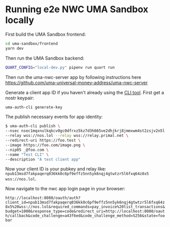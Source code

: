 # Running e2e NWC UMA Sandbox locally

First build the UMA Sandbox frontend:

```bash
cd uma-sandbox/frontend
yarn dev
```

Then run the UMA Sandbox backend:

```bash
QUART_CONFIG="local-dev.py" pipenv run quart run
```

Then run the uma-nwc-server app by following instructions here https://github.com/uma-universal-money-address/uma-nwc-server

Generate a client app ID if you haven't already using the [CLI tool](https://github.com/uma-universal-money-address/uma-auth-cli). First get a nostr keypair:

```bash
uma-auth-cli generate-key
```

The publish necessary events for app identity:

```bash
$ uma-auth-cli publish \
--nsec nsec1mqxnulkqkcv0gc0dfrxz5kz7d3h665ve2dhjkrj8jmmxwm4st2zsjv2n5l \
--relay wss://nos.lol --relay wss://relay.primal.net \
--redirect-uri https://foo.test \
--image https://foo.com/image.png \
--nip05 _@foo.com \
--name "Test CLI" \
--description "A test client app"
```

Now your client ID is your pubkey and relay like: `npub13msd7fakpaqerq036kk0c6pf9effz5nn5yk6nqj4gtwtzr5l6fxq64z8x5 wss://nos.lol`.

Now navigate to the nwc app login page in your browser:

`http://localhost:8080/oauth/auth?client_id=npub13msd7fakpaqerq036kk0c6pf9effz5nn5yk6nqj4gtwtzr5l6fxq64z8x5%20wss://nos.lol&required_commands=pay_invoice%20list_transactions&budget=1000&response_type=code&redirect_uri=http://localhost:8080/oauth/callback&code_challenge=a43f6ed&code_challenge_method=S256&state=foobar`
